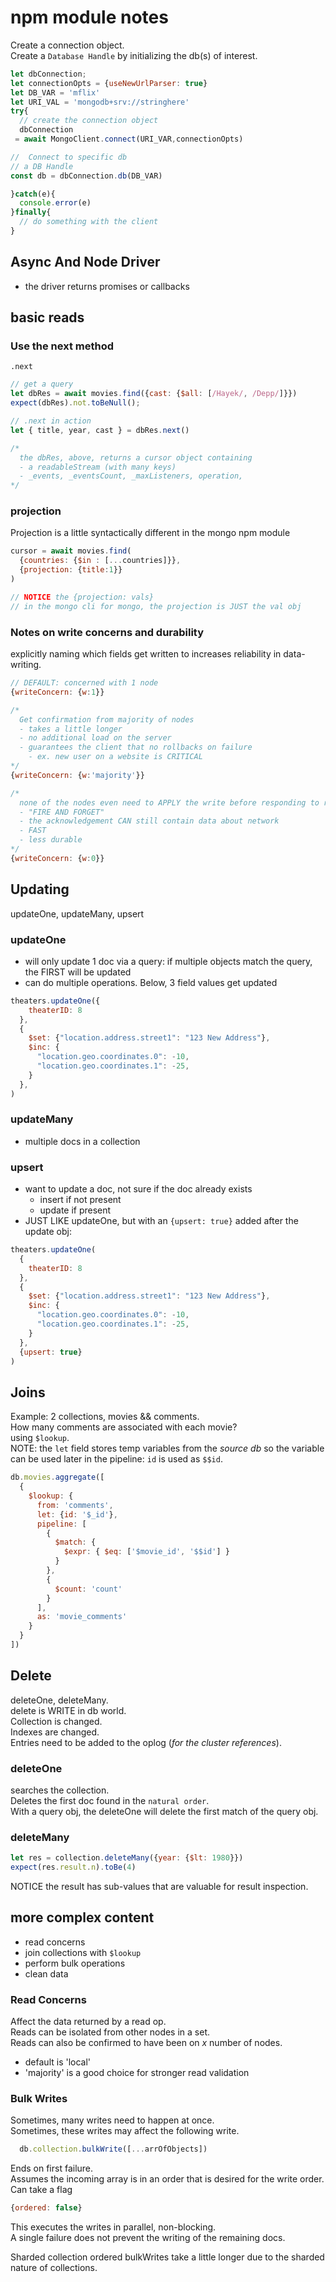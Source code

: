 # npm module notes
Create a connection object.  
Create a `Database Handle` by initializing the db(s) of interest.  


```js
let dbConnection;
let connectionOpts = {useNewUrlParser: true}
let DB_VAR = 'mflix'
let URI_VAL = 'mongodb+srv://stringhere'
try{
  // create the connection object
  dbConnection
 = await MongoClient.connect(URI_VAR,connectionOpts)

//  Connect to specific db 
// a DB Handle
const db = dbConnection.db(DB_VAR)

}catch(e){
  console.error(e)
}finally{
  // do something with the client
}
```

## Async And Node Driver
- the driver returns promises or callbacks

## basic reads
### Use the next method
`.next`  
```js
// get a query
let dbRes = await movies.find({cast: {$all: [/Hayek/, /Depp/]}})
expect(dbRes).not.toBeNull();

// .next in action
let { title, year, cast } = dbRes.next()

/*
  the dbRes, above, returns a cursor object containing
  - a readableStream (with many keys)
  - _events, _eventsCount, _maxListeners, operation,
*/
```

### projection
Projection is a little syntactically different in the mongo npm module
```js
cursor = await movies.find(
  {countries: {$in : [...countries]}},
  {projection: {title:1}}
)

// NOTICE the {projection: vals}
// in the mongo cli for mongo, the projection is JUST the val obj
```

### Notes on write concerns and durability
explicitly naming which fields get written to increases reliability in data-writing.
```js
// DEFAULT: concerned with 1 node
{writeConcern: {w:1}}

/*
  Get confirmation from majority of nodes
  - takes a little longer
  - no additional load on the server
  - guarantees the client that no rollbacks on failure
    - ex. new user on a website is CRITICAL
*/ 
{writeConcern: {w:'majority'}}

/*
  none of the nodes even need to APPLY the write before responding to request
  - "FIRE AND FORGET"
  - the acknowledgement CAN still contain data about network
  - FAST
  - less durable
*/
{writeConcern: {w:0}}

```
## Updating
updateOne, updateMany, upsert 
### updateOne
- will only update 1 doc via a query: if multiple objects match the query, the FIRST will be updated
- can do multiple operations. Below, 3 field values get updated
```js
theaters.updateOne({
    theaterID: 8
  },
  {
    $set: {"location.address.street1": "123 New Address"},
    $inc: {
      "location.geo.coordinates.0": -10,
      "location.geo.coordinates.1": -25,
    }
  },
)
```

### updateMany
- multiple docs in a collection

### upsert
- want to update a doc, not sure if the doc already exists
  - insert if not present
  - update if present
- JUST LIKE updateOne, but with an `{upsert: true}` added after the update obj:
```js
theaters.updateOne(
  {
    theaterID: 8
  },
  {
    $set: {"location.address.street1": "123 New Address"},
    $inc: {
      "location.geo.coordinates.0": -10,
      "location.geo.coordinates.1": -25,
    }
  },
  {upsert: true}
)
```


## Joins
Example: 2 collections, movies && comments.  
How many comments are associated with each movie?  
using `$lookup`.  
NOTE: the `let` field stores temp variables from the _source db_ so the variable can be used later in the pipeline: `id` is used as `$$id`.  
```js
db.movies.aggregate([
  {
    $lookup: {
      from: 'comments',
      let: {id: '$_id'},
      pipeline: [
        {
          $match: {
            $expr: { $eq: ['$movie_id', '$$id'] }
          }
        },
        {
          $count: 'count'
        }
      ],
      as: 'movie_comments'
    }
  }
])
```


## Delete
deleteOne, deleteMany.  
delete is WRITE in db world.  
Collection is changed.  
Indexes are changed.  
Entries need to be added to the oplog (_for the cluster references_).  

### deleteOne  
searches the collection.  
Deletes the first doc found in the `natural order`.  
With a query obj, the deleteOne will delete the first match of the query obj.  

### deleteMany
```js
let res = collection.deleteMany({year: {$lt: 1980}})
expect(res.result.n).toBe(4)
```
NOTICE the result has sub-values that are valuable for result inspection.  


## more complex content
- read concerns
- join collections with `$lookup`
- perform bulk operations
- clean data

### Read Concerns  
Affect the data returned by a read op.  
Reads can be isolated from other nodes in a set.  
Reads can also be confirmed to have been on _x_ number of nodes.  
- default is 'local'
- 'majority' is a good choice for stronger read validation

### Bulk Writes  
Sometimes, many writes need to happen at once.  
Sometimes, these writes may affect the following write.  
```js
  db.collection.bulkWrite([...arrOfObjects])
```
Ends on first failure.  
Assumes the incoming array is in an order that is desired for the write order.  
Can take a flag
```js
{ordered: false}
```
This executes the writes in parallel, non-blocking.  
A single failure does not prevent the writing of the remaining docs.  

Sharded collection ordered bulkWrites take a little longer due to the sharded nature of collections.  

